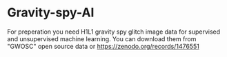 # Gravity-spy-AI

For preperation you need H1L1 gravity spy glitch image data for supervised and unsupervised machine learning.
You can download them from "GWOSC" open source data or https://zenodo.org/records/1476551

